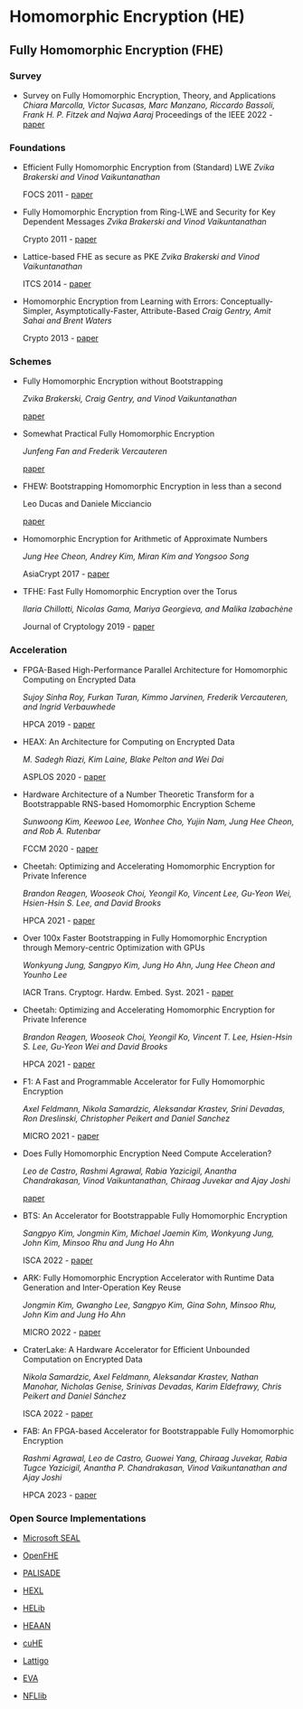 # Homomorphic Encryption (HE)



## Fully Homomorphic Encryption (FHE)
### Survey

- Survey on Fully Homomorphic Encryption, Theory, and Applications 
  *Chiara Marcolla, Victor Sucasas, Marc Manzano, Riccardo Bassoli, Frank H. P. Fitzek and Najwa Aaraj* 
  Proceedings of the IEEE 2022 - [paper](https://ieeexplore.ieee.org/document/9910347)
  
  

### Foundations

- Efficient Fully Homomorphic Encryption from (Standard) LWE
  *Zvika Brakerski and Vinod Vaikuntanathan*
  
  FOCS 2011 - [paper](http://dx.doi.org/10.1109/FOCS.2011.12)
  
- Fully Homomorphic Encryption from Ring-LWE and Security for Key Dependent Messages
  *Zvika Brakerski and Vinod Vaikuntanathan* 

  Crypto 2011 - [paper](http://dx.doi.org/10.1007/978-3-642-22792-9_29)

- Lattice-based FHE as secure as PKE
  *Zvika Brakerski and Vinod Vaikuntanathan* 

  ITCS 2014 - [paper](http://dx.doi.org/10.1145/2554797.2554799)

- Homomorphic Encryption from Learning with Errors: Conceptually-Simpler, Asymptotically-Faster, Attribute-Based
  *Craig Gentry, Amit Sahai and Brent Waters* 

  Crypto 2013 - [paper](http://dx.doi.org/10.1007/978-3-642-40041-4_5) 

  

### Schemes

- Fully Homomorphic Encryption without Bootstrapping

  *Zvika Brakerski, Craig Gentry, and Vinod Vaikuntanathan* 

  [paper](https://eprint.iacr.org/2011/277)

- Somewhat Practical Fully Homomorphic Encryption

  *Junfeng Fan and Frederik Vercauteren* 

  [paper](https://eprint.iacr.org/2012/144)

- FHEW: Bootstrapping Homomorphic Encryption in less than a second

  Leo Ducas and Daniele Micciancio

  [paper](https://eprint.iacr.org/2014/816)


- Homomorphic Encryption for Arithmetic of Approximate Numbers

  *Jung Hee Cheon, Andrey Kim, Miran Kim and Yongsoo Song* 

  AsiaCrypt 2017 - [paper](https://doi.org/10.1007/978-3-319-70694-8_15)

- TFHE: Fast Fully Homomorphic Encryption over the Torus

  *Ilaria Chillotti, Nicolas Gama, Mariya Georgieva, and Malika Izabachène* 

  Journal of Cryptology 2019 - [paper](https://link.springer.com/article/10.1007/s00145-019-09319-x)



### Acceleration

- FPGA-Based High-Performance Parallel Architecture for Homomorphic Computing on Encrypted Data

  *Sujoy Sinha Roy, Furkan Turan, Kimmo Jarvinen, Frederik Vercauteren, and Ingrid Verbauwhede* 

  HPCA 2019 - [paper](https://ieeexplore.ieee.org/document/8675244/)

- HEAX: An Architecture for Computing on Encrypted Data

  *M. Sadegh Riazi, Kim Laine, Blake Pelton and Wei Dai*

  ASPLOS 2020 - [paper](https://dl.acm.org/doi/10.1145/3373376.3378523)


- Hardware Architecture of a Number Theoretic Transform for a Bootstrappable RNS-based Homomorphic Encryption Scheme

  *Sunwoong Kim, Keewoo Lee, Wonhee Cho, Yujin Nam, Jung Hee Cheon, and Rob A. Rutenbar*

  FCCM 2020 - [paper](https://ieeexplore.ieee.org/document/9114594/)

- Cheetah: Optimizing and Accelerating Homomorphic Encryption for Private Inference

  *Brandon Reagen, Wooseok Choi, Yeongil Ko, Vincent Lee, Gu-Yeon Wei, Hsien-Hsin S. Lee, and David Brooks*

  HPCA 2021 - [paper](https://ieeexplore.ieee.org/document/9407118)

- Over 100x Faster Bootstrapping in Fully Homomorphic Encryption through Memory-centric Optimization with GPUs

  *Wonkyung Jung, Sangpyo Kim, Jung Ho Ahn, Jung Hee Cheon and Younho Lee*

  IACR Trans. Cryptogr. Hardw. Embed. Syst. 2021 - [paper](https://doi.org/10.46586/tches.v2021.i4.114-148)

- Cheetah: Optimizing and Accelerating Homomorphic Encryption for Private Inference

  *Brandon Reagen, Wooseok Choi, Yeongil Ko, Vincent T. Lee, Hsien-Hsin S. Lee, Gu-Yeon Wei and David Brooks*

  HPCA 2021 - [paper](https://ieeexplore.ieee.org/document/9407118/)

- F1: A Fast and Programmable Accelerator for Fully Homomorphic Encryption

  *Axel Feldmann, Nikola Samardzic, Aleksandar Krastev, Srini Devadas, Ron Dreslinski, Christopher Peikert and Daniel Sanchez*

  MICRO 2021 - [paper](https://dl.acm.org/doi/10.1145/3466752.3480070)

- Does Fully Homomorphic Encryption Need Compute Acceleration?

  *Leo de Castro, Rashmi Agrawal, Rabia Yazicigil, Anantha Chandrakasan, Vinod Vaikuntanathan, Chiraag Juvekar and Ajay Joshi*

  [paper](https://arxiv.org/abs/2112.06396)

- BTS: An Accelerator for Bootstrappable Fully Homomorphic Encryption

  *Sangpyo Kim, Jongmin Kim, Michael Jaemin Kim, Wonkyung Jung, John Kim, Minsoo Rhu and Jung Ho Ahn*

  ISCA 2022 - [paper](https://dl.acm.org/doi/10.1145/3470496.3527415)

- ARK: Fully Homomorphic Encryption Accelerator with Runtime Data Generation and Inter-Operation Key Reuse

  *Jongmin Kim, Gwangho Lee, Sangpyo Kim, Gina Sohn, Minsoo Rhu, John Kim and Jung Ho Ahn*

  MICRO 2022 - [paper](https://ieeexplore.ieee.org/document/9923889/)

- CraterLake: A Hardware Accelerator for Efficient Unbounded Computation on Encrypted Data

  *Nikola Samardzic, Axel Feldmann, Aleksandar Krastev, Nathan Manohar, Nicholas Genise, Srinivas Devadas, Karim Eldefrawy, Chris Peikert and Daniel Sánchez*

  ISCA 2022 - [paper](https://dl.acm.org/doi/10.1145/3470496.3527393)

- FAB: An FPGA-based Accelerator for Bootstrappable Fully Homomorphic Encryption

  *Rashmi Agrawal, Leo de Castro, Guowei Yang, Chiraag Juvekar, Rabia Tugce Yazicigil, Anantha P. Chandrakasan, Vinod Vaikuntanathan and Ajay Joshi*

  HPCA 2023 - [paper](https://ieeexplore.ieee.org/document/10070953/)

  

### Open Source Implementations
- [Microsoft SEAL](https://www.microsoft.com/en-us/research/project/microsoft-seal)

- [OpenFHE](https://www.openfhe.org/)
  
- [PALISADE](https://palisade-crypto.org/)
  
- [HEXL](https://github.com/intel/hexl)
  
- [HELib](https://github.com/shaih/HElib)
  
- [HEAAN](https://github.com/kimandrik/HEAAN)
  
- [cuHE](https://github.com/vernamlab/cuHE)
  
- [Lattigo](https://github.com/lca1/lattigo)
  
- [EVA](https://github.com/microsoft/EVA)
  
- [NFLlib](https://github.com/quarkslab/NFLlib)
